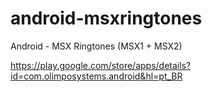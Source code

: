 android-msxringtones
====================

Android - MSX Ringtones (MSX1 + MSX2)

https://play.google.com/store/apps/details?id=com.olimposystems.android&hl=pt_BR


